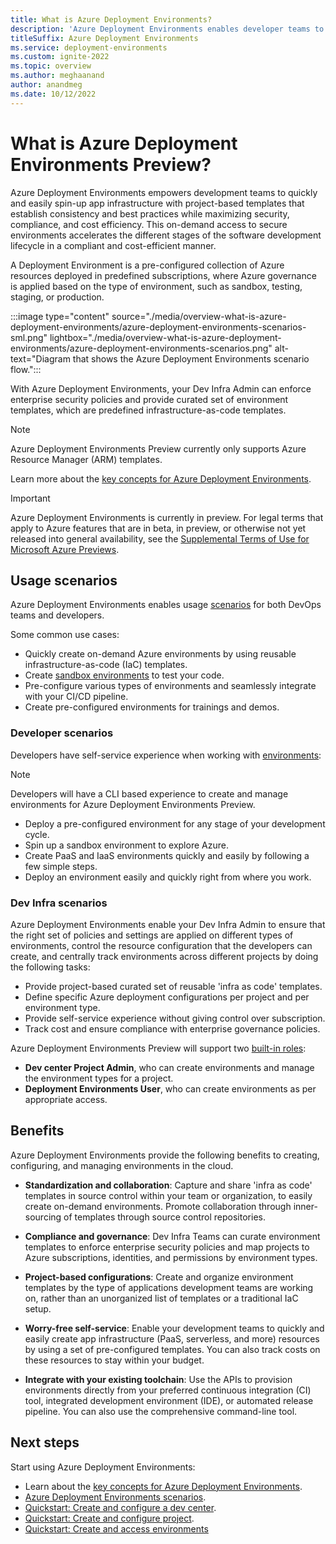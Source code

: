 ```yaml
---
title: What is Azure Deployment Environments?
description: 'Azure Deployment Environments enables developer teams to quickly spin up app infrastructure with project-based templates, minimizing set-up time while maximizing security, compliance, and cost efficiency.'
titleSuffix: Azure Deployment Environments
ms.service: deployment-environments
ms.custom: ignite-2022
ms.topic: overview
ms.author: meghaanand
author: anandmeg
ms.date: 10/12/2022
---
```


# What is Azure Deployment Environments Preview?

Azure Deployment Environments empowers development teams to quickly and easily spin-up app infrastructure with project-based templates that establish consistency and best practices while maximizing security, compliance, and cost efficiency. This on-demand access to secure environments accelerates the different stages of the software development lifecycle in a compliant and cost-efficient manner.

A Deployment Environment is a pre-configured collection of Azure resources deployed in predefined subscriptions, where Azure governance is applied based on the type of environment, such as sandbox, testing, staging, or production.

:::image type="content" source="./media/overview-what-is-azure-deployment-environments/azure-deployment-environments-scenarios-sml.png" lightbox="./media/overview-what-is-azure-deployment-environments/azure-deployment-environments-scenarios.png" alt-text="Diagram that shows the Azure Deployment Environments scenario flow.":::

With Azure Deployment Environments, your Dev Infra Admin can enforce enterprise security policies and provide curated set of environment templates, which are predefined infrastructure-as-code templates. 

>[!NOTE]
> Azure Deployment Environments Preview currently only supports Azure Resource Manager (ARM) templates.

Learn more about the [key concepts for Azure Deployment Environments](./concept-environments-key-concepts.md).

> [!IMPORTANT]
> Azure Deployment Environments is currently in preview. For legal terms that apply to Azure features that are in beta, in preview, or otherwise not yet released into general availability, see the [Supplemental Terms of Use for Microsoft Azure Previews](https://azure.microsoft.com/support/legal/preview-supplemental-terms/).

## Usage scenarios

Azure Deployment Environments enables usage [scenarios](./concept-environments-scenarios.md) for both DevOps teams and developers.

Some common use cases:

- Quickly create on-demand Azure environments by using reusable infrastructure-as-code (IaC) templates.
- Create [sandbox environments](concept-environments-scenarios.md#sandbox-environments-for-investigations) to test your code.
- Pre-configure various types of environments and seamlessly integrate with your CI/CD pipeline.
- Create pre-configured environments for trainings and demos.

### Developer scenarios

Developers have self-service experience when working with [environments](./concept-environments-key-concepts.md#environments):

>[!NOTE]
> Developers will have a CLI based experience to create and manage environments for Azure Deployment Environments Preview.

- Deploy a pre-configured environment for any stage of your development cycle.
- Spin up a sandbox environment to explore Azure.
- Create PaaS and IaaS environments quickly and easily by following a few simple steps.
- Deploy an environment easily and quickly right from where you work.

### Dev Infra scenarios

Azure Deployment Environments enable your Dev Infra Admin to ensure that the right set of policies and settings are applied on different types of environments, control the resource configuration that the developers can create, and centrally track environments across different projects by doing the following tasks:  

- Provide project-based curated set of reusable 'infra as code' templates.
- Define specific Azure deployment configurations per project and per environment type.
- Provide self-service experience without giving control over subscription.
- Track cost and ensure compliance with enterprise governance policies.

Azure Deployment Environments Preview will support two [built-in roles](../role-based-access-control/built-in-roles.md):

- **Dev center Project Admin**, who can create environments and manage the environment types for a project.
- **Deployment Environments User**, who can create environments as per appropriate access. 


## Benefits

Azure Deployment Environments provide the following benefits to creating, configuring, and managing environments in the cloud.

- **Standardization and collaboration**:
Capture and share 'infra as code' templates in source control within your team or organization, to easily create on-demand environments. Promote collaboration through inner-sourcing of templates through source control repositories.

- **Compliance and governance**:
Dev Infra Teams can curate environment templates to enforce enterprise security policies and map projects to Azure subscriptions, identities, and permissions by environment types.

- **Project-based configurations**:
Create and organize environment templates by the type of applications development teams are working on, rather than an unorganized list of templates or a traditional IaC setup.

- **Worry-free self-service**:
Enable your development teams to quickly and easily create app infrastructure (PaaS, serverless, and more) resources by using a set of pre-configured templates. You can also track costs on these resources to stay within your budget.

- **Integrate with your existing toolchain**:
Use the APIs to provision environments directly from your preferred continuous integration (CI) tool, integrated development environment (IDE), or automated release pipeline. You can also use the comprehensive command-line tool.

## Next steps
Start using Azure Deployment Environments:

- Learn about the [key concepts for Azure Deployment Environments](./concept-environments-key-concepts.md).
- [Azure Deployment Environments scenarios](./concept-environments-scenarios.md).
- [Quickstart: Create and configure a dev center](./quickstart-create-and-configure-devcenter.md).
- [Quickstart: Create and configure project](./quickstart-create-and-configure-projects.md).
- [Quickstart: Create and access environments](./quickstart-create-access-environments.md)
